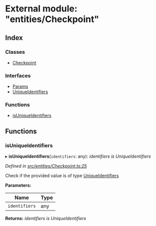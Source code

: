# External module: "entities/Checkpoint"

## Index

### Classes

* [Checkpoint](../classes/_entities_checkpoint_.checkpoint.md)

### Interfaces

* [Params](../interfaces/_entities_checkpoint_.params.md)
* [UniqueIdentifiers](../interfaces/_entities_checkpoint_.uniqueidentifiers.md)

### Functions

* [isUniqueIdentifiers](_entities_checkpoint_.md#isuniqueidentifiers)

## Functions

###  isUniqueIdentifiers

▸ **isUniqueIdentifiers**(`identifiers`: any): *identifiers is UniqueIdentifiers*

*Defined in [src/entities/Checkpoint.ts:25](https://github.com/PolymathNetwork/polymath-sdk/blob/ade5412/src/entities/Checkpoint.ts#L25)*

Check if the provided value is of type [UniqueIdentifiers](../interfaces/_entities_checkpoint_.uniqueidentifiers.md)

**Parameters:**

Name | Type |
------ | ------ |
`identifiers` | any |

**Returns:** *identifiers is UniqueIdentifiers*
